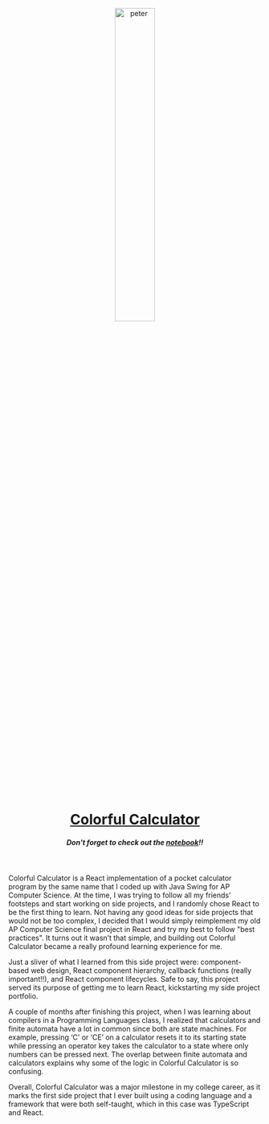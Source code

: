 <p align="center">
    <img alt="peter" src="https://i.imgur.com/7mVADLp.jpg" width="40%" />
</p>
<h1 align="center">
  <a href="https://colorful-calculator-71831.web.app/">Colorful Calculator</a>
</h1>
<h5 align = "center">
Don't forget to check out the <a href = "https://github.com/RYLiang18/ColorfulCalculator-React/tree/master/src/Notes">notebook</a>!!
</h5>
<br>

Colorful Calculator is a React implementation of a pocket calculator program by the same name that I coded up with Java Swing for AP Computer Science. At the time, I was trying to follow all my friends’ footsteps and start working on side projects, and I randomly chose React to be the first thing to learn. Not having any good ideas for side projects that would not be too complex, I decided that I would simply reimplement my old AP Computer Science final project in React and try my best to follow "best practices". It turns out it wasn’t that simple, and building out Colorful Calculator became a really profound learning experience for me.

Just a sliver of what I learned from this side project were: component-based web design, React component hierarchy, callback functions (really important!!), and React component lifecycles. Safe to say, this project served its purpose of getting me to learn React, kickstarting my side project portfolio.

A couple of months after finishing this project, when I was learning about compilers in a Programming Languages class, I realized that calculators and finite automata have a lot in common since both are state machines. For example, pressing ‘C’ or ‘CE’ on a calculator resets it to its starting state while pressing an operator key takes the calculator to a state where only numbers can be pressed next. The overlap between finite automata and calculators explains why some of the logic in Colorful Calculator is so confusing.

Overall, Colorful Calculator was a major milestone in my college career, as it marks the first side project that I ever built using a coding language and a framework that were both self-taught, which in this case was TypeScript and React.
